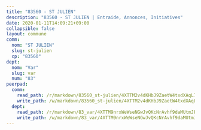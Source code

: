 ```yaml
---
title: "83560 - ST JULIEN"
description: "83560 - ST JULIEN | Entraide, Annonces, Initiatives"
date: 2020-01-11T14:09:21+09:00
collapsible: false
layout: commune
comm:
  nom: "ST JULIEN"
  slug: st-julien
  cp: "83560"
dept:
  nom: "Var"
  slug: var
  num: "83"
peerpad:
  comm:
    read_path: /r/markdown/83560_st-julien/4XTTM2v4dKHbJ9ZaetW4txdXAqL7XG55JA4vEkZJn9i8HWc9c
    write_path: /w/markdown/83560_st-julien/4XTTM2v4dKHbJ9ZaetW4txdXAqL7XG55JA4vEkZJn9i8HWc9c-K3TgUa3g1kXRh4ysSZuCcbvpxQnjegpjgU3GB6av5iyxBUP3YDh4YUKGTZ3Vj2CtZFZ32MS9WcX8V4wb7QewsqR6YnpDEJ8B7jMu7swGE3CNrwm3AFq7BLd3maLST1GHgJ6ii8UN
  dept:
    read_path: /r/markdown/83_var/4XTTM9nrxWeWseNGwJvQKcNrAvhf9daMUtmJFyuTCRVRxiQhJ
    write_path: /w/markdown/83_var/4XTTM9nrxWeWseNGwJvQKcNrAvhf9daMUtmJFyuTCRVRxiQhJ-K3TgTkbV5EeE5ztheh8tn4MGBxq8r8BVQdiSVrn3rAQKUfBUzy1SpnL7kiXYD24VhE1ooCba4S1a12268DXaVL5Dh1W3oDQu8Yj58kjUk3PAVaf4GwZWkisJBFW5Z6TWnf5Ads7a
---
```


